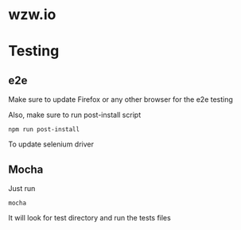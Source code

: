 # wzw.io

# Testing
## e2e
Make sure to update Firefox or any other browser
for the e2e testing

Also, make sure to run post-install script
```
npm run post-install
```

To update selenium driver

## Mocha
Just run 
```
mocha
```
It will look for test directory and run the tests files
